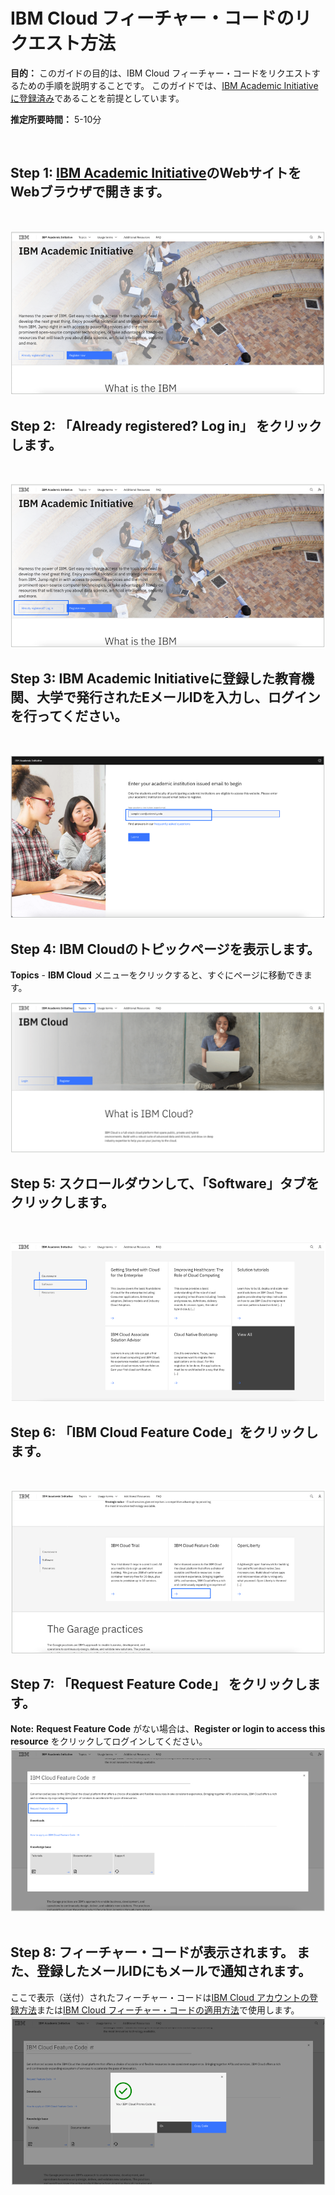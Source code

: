 
# IBM Cloud フィーチャー・コードのリクエスト方法

**目的：** このガイドの目的は、IBM Cloud フィーチャー・コードをリクエストするための手順を説明することです。 このガイドでは、[IBM Academic Initiativeに登録済み](/academic-initiative/how-to/How-to-register-with-the-IBM-Academic-Initiative/readme-ja.md)であることを前提としています。

**推定所要時間：** 5-10分

 
## Step 1: [IBM Academic Initiative](https://ibm.com/academic)のWebサイトをWebブラウザで開きます。
<br />

![Step 1](images/step1.png) 

## Step 2: 「**Already registered? Log in**」 をクリックします。
<br />

![Step 2](images/step2.png) 
 
## Step 3: IBM Academic Initiativeに登録した教育機関、大学で発行されたEメールIDを入力し、ログインを行ってください。
<br />

![Step 3](images/step3.png)  

## Step 4: IBM Cloudのトピックページを表示します。

**Topics** - **IBM Cloud** メニューをクリックすると、すぐにページに移動できます。
<br />

![Step 4](images/step4.png)  

## Step 5: スクロールダウンして、「**Software**」タブをクリックします。
<br />

![Step 5](images/step5.png)  
 
## Step 6: 「**IBM Cloud Feature Code**」をクリックします。
<br />

![Step 6](images/step6.png)  

## Step 7: 「**Request Feature Code**」 をクリックします。

**Note:** **Request Feature Code** がない場合は、**Register or login to access this resource** をクリックしてログインしてください。
<br />
![Step 7](images/step7.png)    
 
## Step 8: フィーチャー・コードが表示されます。 また、登録したメールIDにもメールで通知されます。

ここで表示（送付）されたフィーチャー・コードは[IBM Cloud アカウントの登録方法](/academic-initiative/how-to/How-to-create-an-IBM-Cloud-account/readme.md)または[IBM Cloud フィーチャー・コードの適用方法](/academic-initiative/how-to/How-to-apply-an-IBM-Cloud-Feature-Code/readme-ja.md)で使用します。
<br />
![Step 8](images/step8.png)